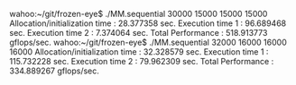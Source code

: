 wahoo:~/git/frozen-eye$ ./MM.sequential 30000 15000 15000 15000
Allocation/initialization time : 28.377358 sec.
Execution time 1 : 96.689468 sec.
Execution time 2 : 7.374064 sec.
Total Performance : 518.913773 gflops/sec.
wahoo:~/git/frozen-eye$ ./MM.sequential 32000 16000 16000 16000
Allocation/initialization time : 32.328579 sec.
Execution time 1 : 115.732228 sec.
Execution time 2 : 79.962309 sec.
Total Performance : 334.889267 gflops/sec.
